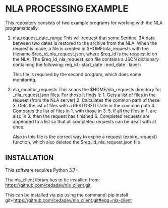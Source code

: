 NLA PROCESSING EXAMPLE
======================

This repository consists of two example programs for working with the NLA
programatically:

1.  nla_request_date_range
    This will request that some Sentinel 3A data between two dates is restored
    to the archive from the NLA.
    When the request is made, a file is created in $HOME/nla_requests with the
    filename $req_id_nla_request.json, where $req_id is the request id on the
    NLA.
    The $req_id_nla_request.json file contains a JSON dictionary containing the
    following:
        req_id : <request id on the NLA server>
        start_date : <ISO formatted start date of the request>
        end_date : <ISO formatted end date of the request>
        label : <label on the NLA for human readability>

    This file is required by the second program, which does some monitoring.

2.  nla_monitor_requests
    This scans the $HOME/nla_requests directory for _nla_request.json files.
    For those it finds it:
        1. Gets a list of files in the request (from the NLA server)
        2. Calculates the common path of these
        3. Gets the list of files with a RESTORED state in the common path
        4. Compares the list of files in 1. with those in 3.
        5. If all the files in 1. are also in 3. then the request has finished
        6. Completed requests are appended to a list so that all completed
        requests can be dealt with at once.

    Also in this file is the correct way to expire a request (expire_request)
    function, which also deleted the $req_id_nla_request.json file

INSTALLATION
------------
This software requires Python 3.7+

The nla_client library has to be installed from:
https://github.com/cedadev/nla_client.git

This can be installed via pip using the command:
pip install git+https://github.com/cedadev/nla_client.git#egg=nla-client
